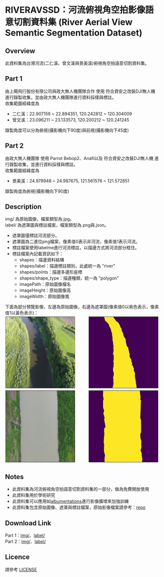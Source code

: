 # RIVERAVSSD：河流俯視角空拍影像語意切割資料集 (River Aerial View Semantic Segmentation Dataset)

## Overview
此資料集為台灣河流(二仁溪、曾文溪與景美溪)俯視角空拍語意切割資料集。  

## Part 1
由上暘飛行股份有限公司與政大無人機團隊合作 使用 符合資安之改裝DJI無人機 進行錄製收集，並由政大無人機團隊進行資料採樣與標註。  
收集範圍經緯度為  
* 二仁溪：22.907159 ~ 22.894351, 120.242812 ~ 120.304009
* 曾文溪：23.096211 ~ 23.133573, 120.200212 ~ 120.241245

錄製角度可以分為俯視(攝影機向下90度)與前視(攝影機向下45度)  

## Part 2
由政大無人機團隊 使用 Parrot Bebop2、Anafi以及 符合資安之改裝DJI無人機 進行錄製收集，並進行資料採樣與標註。  
收集範圍經緯度為  
* 景美溪：24.978948 ~ 24.987675, 121.561576 ~ 121.572851

錄製角度為俯視(攝影機向下90度)

## Description
img/ 為原始圖像，檔案類型為.jpg。  
label/ 為遮罩圖與標註檔案，檔案類型為.png與.json。  
* 遮罩圖僅標註河流部分。  
* 遮罩圖為二進位png檔案，像素值0表示非河流，像素值1表示河流。
* 標註檔案使用labelme進行河流標註，以描邊方式將河流部分框住。
* 標註檔案內記載資訊如下：  
  * shapes：描邊資料結構  
  * shapes/label：描邊標註類別，此處統一為 "river"
  * shapes/points：描邊多邊形座標
  * shapes/shape_type：描邊種類，統一為 "polygon"
  * imagePath：原始圖像檔名
  * imageHeight：原始圖像高
  * imageWidth：原始圖像寬

下面為部分預覽影像，左邊為原始圖像，右邊為遮罩圖(像素值0以紫色表示，像素值1以黃色表示)：  
<img src="https://github.com/nccudrone/RIVERAVSSD/blob/main/image/riverlabel1.png" width="856" height="240"/>  
<img src="https://github.com/nccudrone/RIVERAVSSD/blob/main/image/riverlabel2.png" width="856" height="240"/><br/>  
## Notes  
* 此資料集為河流俯視角空拍語意切割資料集的一部分，做為免費開放使用
* 此資料集用於學術研究
* 此資料集可以應用如[albumentations](https://github.com/albumentations-team/albumentations "link")進行影像擴增來加強訓練
* 此資料集包含原始圖像、遮罩與標註檔案，原始影像檔案請參考：[repo](https://github.com/nccudrone/RIVERAVVD "link")
## Download Link
Part 1：[img/](http://140.119.164.183:5000/sharing/MjdclAULq)、[label/](http://140.119.164.183:5000/sharing/qepH2xqH1)  
Part 2：[img/](http://140.119.164.183:5000/sharing/RufWX9drA)、[label/](http://140.119.164.183:5000/sharing/MLv49w54t)  
## Licence
請參考 [LICENSE](https://github.com/nccudrone/RIVERAVSSD/blob/main/LICENSE "link")
